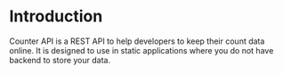 # Introduction

Counter API is a REST API to help developers to keep their count data online. It is designed to use in static
applications where you do not have backend to store your data.
